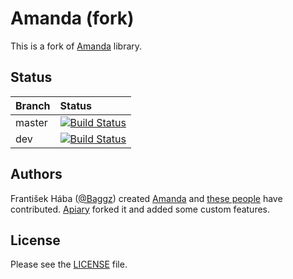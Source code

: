 # Amanda (fork)

This is a fork of [Amanda](https://github.com/Baggz/Amanda) library.

## Status

| **Branch** | **Status** |
|:-----------|:----------|
| master | [![Build Status](https://secure.travis-ci.org/apiaryio/Amanda.png?branch=master)](http://travis-ci.org/apiaryio/Amanda) |
| dev | [![Build Status](https://secure.travis-ci.org/apiaryio/Amanda.png?branch=dev)](http://travis-ci.org/apiaryio/Amanda) |

## Authors

František Hába ([@Baggz](https://github.com/Baggz)) created [Amanda](https://github.com/Baggz/Amanda) and [these people](https://github.com/Baggz/Amanda/graphs/contributors) have contributed. [Apiary](http://apiary.io) forked it and added some custom features.

## License

Please see the [LICENSE](https://github.com/apiaryio/Amanda/blob/master/LICENSE) file.
